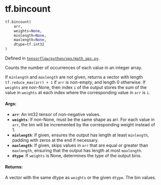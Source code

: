<div itemscope itemtype="http://developers.google.com/ReferenceObject">
<meta itemprop="name" content="tf.bincount" />
</div>

# tf.bincount

``` python
tf.bincount(
    arr,
    weights=None,
    minlength=None,
    maxlength=None,
    dtype=tf.int32
)
```



Defined in [`tensorflow/python/ops/math_ops.py`](https://www.tensorflow.org/code/tensorflow/python/ops/math_ops.py).

Counts the number of occurrences of each value in an integer array.

If `minlength` and `maxlength` are not given, returns a vector with length
`tf.reduce_max(arr) + 1` if `arr` is non-empty, and length 0 otherwise.
If `weights` are non-None, then index `i` of the output stores the sum of the
value in `weights` at each index where the corresponding value in `arr` is
`i`.

#### Args:

* <b>`arr`</b>: An int32 tensor of non-negative values.
* <b>`weights`</b>: If non-None, must be the same shape as arr. For each value in
      `arr`, the bin will be incremented by the corresponding weight instead
      of 1.
* <b>`minlength`</b>: If given, ensures the output has length at least `minlength`,
      padding with zeros at the end if necessary.
* <b>`maxlength`</b>: If given, skips values in `arr` that are equal or greater than
      `maxlength`, ensuring that the output has length at most `maxlength`.
* <b>`dtype`</b>: If `weights` is None, determines the type of the output bins.


#### Returns:

A vector with the same dtype as `weights` or the given `dtype`. The bin
values.
